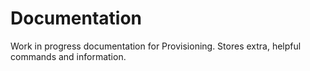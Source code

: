 # Documentation

Work in progress documentation for Provisioning. Stores extra, helpful commands and information.